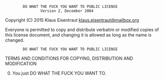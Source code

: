             DO WHAT THE FUCK YOU WANT TO PUBLIC LICENSE
                    Version 2, December 2004

 Copyright (C) 2015 Klaus Eisentraut <klaus.eisentraut@mailbox.org>

 Everyone is permitted to copy and distribute verbatim or modified
 copies of this license document, and changing it is allowed as long
 as the name is changed.

            DO WHAT THE FUCK YOU WANT TO PUBLIC LICENSE
   TERMS AND CONDITIONS FOR COPYING, DISTRIBUTION AND MODIFICATION

  0. You just DO WHAT THE FUCK YOU WANT TO.

